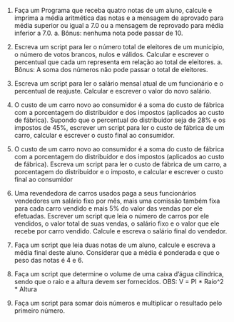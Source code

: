 1. Faça um Programa que receba quatro notas de um aluno, calcule e imprima a
média aritmética das notas e a mensagem de aprovado para média superior ou
igual a 7.0 ou a mensagem de reprovado para média inferior a 7.0.
a. Bônus: nenhuma nota pode passar de 10.

2. Escreva um script para ler o número total de eleitores de um município, o
número de votos brancos, nulos e válidos. Calcular e escrever o percentual que
cada um representa em relação ao total de eleitores.
a. Bônus: A soma dos números não pode passar o total de eleitores.

3. Escreva um script para ler o salário mensal atual de um funcionário e o
percentual de reajuste. Calcular e escrever o valor do novo salário.

4. O custo de um carro novo ao consumidor é a soma do custo de fábrica com a
porcentagem do distribuidor e dos impostos (aplicados ao custo de fábrica).
Supondo que o percentual do distribuidor seja de 28% e os impostos de 45%,
escrever um script para ler o custo de fábrica de um carro, calcular e escrever o
custo final ao consumidor.

5. O custo de um carro novo ao consumidor é a soma do custo de fábrica com a
porcentagem do distribuidor e dos impostos (aplicados ao custo de fábrica).
Escreva um script para ler o custo de fábrica de um carro, a porcentagem do
distribuidor e o imposto, e calcular e escrever o custo final ao consumidor

6. Uma revendedora de carros usados paga a seus funcionários vendedores um
salário fixo por mês, mais uma comissão também fixa para cada carro vendido e
mais 5% do valor das vendas por ele efetuadas. Escrever um script que leia o
número de carros por ele vendidos, o valor total de suas vendas, o salário fixo e
o valor que ele recebe por carro vendido. Calcule e escreva o salário final do
vendedor.

7. Faça um script que leia duas notas de um aluno, calcule e escreva a média final
deste aluno. Considerar que a média é ponderada e que o peso das notas é 4 e 6.

8. Faça um script que determine o volume de uma caixa d’água cilíndrica, sendo
que o raio e a altura devem ser fornecidos.
OBS: V = PI * Raio^2 * Altura

9. Faça um script para somar dois números e multiplicar o resultado pelo primeiro
número.